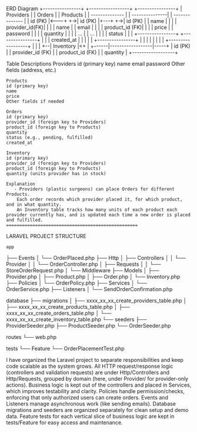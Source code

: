 ERD Diagram
+----------------+           +-----------------+          +----------------+
|   Providers    |           |     Orders      |          |   Products     |
| -------------- |           | ---------------|          | -------------- |
| id (PK)        |<---+   +->| id (PK)        |+---+  +->| id (PK)        |
| name           |    |   |  | provider_id(FK)|    |  |  | name           |
| email          |    |   |  | product_id (FK)|    |  |  | price          |
| password       |    |   |  | quantity       |    |  |  | ...            |
| ...            |    |   |  | status         |    |  |  +----------------+
+----------------+    |   |  | created_at     |    |  |
                      |   |  +----------------+    |  |
                      |   |                       |  |
                      |   |  +------------------+ |  |
                      |   +--|   Inventory      |<+   |
                      +------|------------------|-----+
                             | id (PK)          |
                             | provider_id (FK) |
                             | product_id (FK)  |
                             | quantity         |
                             +------------------+

Table Descriptions
    Providers
    id (primary key)
    name
    email
    password
    Other fields (address, etc.)

    Products
    id (primary key)
    name
    price
    Other fields if needed
    
    Orders
    id (primary key)
    provider_id (foreign key to Providers)
    product_id (foreign key to Products)
    quantity
    status (e.g., pending, fulfilled)
    created_at

    Inventory
    id (primary key)
    provider_id (foreign key to Providers)
    product_id (foreign key to Products)
    quantity (units provider has in stock)
    
    Explanation
       - Providers (plastic surgeons) can place Orders for different Products.
        Each order records which provider placed it, for which product, and in what quantity.
        An Inventory table tracks how many units of each product each provider currently has, and is updated each time a new order is placed and fulfilled.   
    ==================================================       
    
LARAVEL PROJECT STRUCTURE

    app
├── Events
│   └── OrderPlaced.php
├── Http
│   ├── Controllers
│   │   └── Provider
│   │       └── OrderController.php
│   ├── Requests
│   │   └── StoreOrderRequest.php
│   └── Middleware
├── Models
│   ├── Provider.php
│   ├── Product.php
│   ├── Order.php
│   └── Inventory.php
├── Policies
│   └── OrderPolicy.php
├── Services
│   └── OrderService.php
├── Listeners
│   └── SendOrderConfirmation.php

database
├── migrations
│   ├── xxxx_xx_xx_create_providers_table.php
│   ├── xxxx_xx_xx_create_products_table.php
│   ├── xxxx_xx_xx_create_orders_table.php
│   └── xxxx_xx_xx_create_inventory_table.php
└── seeders
    ├── ProviderSeeder.php
    ├── ProductSeeder.php
    └── OrderSeeder.php

routes
└── web.php

tests
└── Feature
    └── OrderPlacementTest.php        

I have organized the Laravel project to separate responsibilities and keep code scalable as the system grows.
All HTTP request/response logic (controllers and validation requests) are under Http/Controllers and Http/Requests, grouped by domain (here, under Provider/ for provider-only actions).
Business logic is kept out of the controllers and placed in Services, which improves testability and clarity.
Policies handle permission/checks, enforcing that only authorized users can create orders.
Events and Listeners manage asynchronous work (like sending emails).
Database migrations and seeders are organized separately for clean setup and demo data.
Feature tests for each vertical slice of business logic are kept in tests/Feature for easy access and maintenance.
